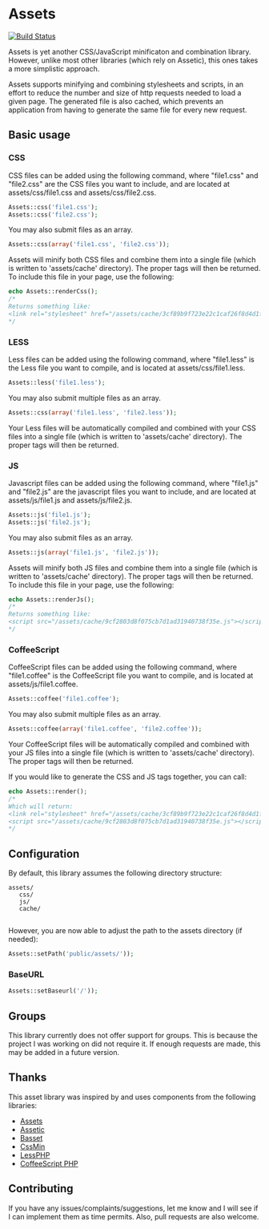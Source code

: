 Assets
======
[![Build Status](https://travis-ci.org/bradstinson/assets.png?branch=master)](https://travis-ci.org/bradstinson/assets)


Assets is yet another CSS/JavaScript minificaton and combination library. However, unlike most other libraries (which rely on Assetic), this ones takes a more simplistic approach.

Assets supports minifying and combining stylesheets and scripts, in an effort to reduce the number and size of http requests needed to load a given page. The generated file is also cached, which prevents an application from having to generate the same file for every new request.


Basic usage
-----------

### CSS

CSS files can be added using the following command, where "file1.css" and "file2.css" are the CSS files you want to include,
and are located at assets/css/file1.css and assets/css/file2.css.

```php
Assets::css('file1.css');
Assets::css('file2.css');
```

You may also submit files as an array. 

```php
Assets::css(array('file1.css', 'file2.css'));
```

Assets will minify both CSS files and combine them into a single file (which is written to 'assets/cache' directory). The proper tags will then be returned.
To include this file in your page, use the following:

```php
echo Assets::renderCss();
/*
Returns something like:
<link rel="stylesheet" href="/assets/cache/3cf89b9f723e22c1caf26f8d4d1fdc31.css">
*/
```

### LESS

Less files can be added using the following command, where "file1.less" is the Less file you want to compile, and is located at assets/css/file1.less.

```php
Assets::less('file1.less');
```

You may also submit multiple files as an array. 

```php
Assets::css(array('file1.less', 'file2.less'));
```

Your Less files will be automatically compiled and combined with your CSS files into a single file (which is written to 'assets/cache' directory). The proper tags will then be returned.

### JS

Javascript files can be added using the following command, where "file1.js" and "file2.js" are the javascript files you want to include,
and are located at assets/js/file1.js and assets/js/file2.js.

```php
Assets::js('file1.js');
Assets::js('file2.js');
```

You may also submit files as an array. 

```php
Assets::js(array('file1.js', 'file2.js'));
```

Assets will minify both JS files and combine them into a single file (which is written to 'assets/cache' directory). The proper tags will then be returned.
To include this file in your page, use the following:

```php
echo Assets::renderJs();
/*
Returns something like:
<script src="/assets/cache/9cf2803d8f075cb7d1ad31940738f35e.js"></script>
*/
```

### CoffeeScript

CoffeeScript files can be added using the following command, where "file1.coffee" is the CoffeeScript file you want to compile, and is located at assets/js/file1.coffee.

```php
Assets::coffee('file1.coffee');
```

You may also submit multiple files as an array. 

```php
Assets::coffee(array('file1.coffee', 'file2.coffee'));
```

Your CoffeeScript files will be automatically compiled and combined with your JS files into a single file (which is written to 'assets/cache' directory). The proper tags will then be returned.

If you would like to generate the CSS and JS tags together, you can call:
```php
echo Assets::render();
/*
Which will return:
<link rel="stylesheet" href="/assets/cache/3cf89b9f723e22c1caf26f8d4d1fdc31.css">
<script src="/assets/cache/9cf2803d8f075cb7d1ad31940738f35e.js"></script>
*/
```


Configuration
------

By default, this library assumes the following directory structure:

```
assets/
   css/
   js/
   cache/
   
```

However, you are now able to adjust the path to the assets directory (if needed): 

```php
Assets::setPath('public/assets/'));
```

### BaseURL
```php
Assets::setBaseurl('/'));
```

Groups
------

This library currently does not offer support for groups. This is because the project I was working on did not require it. If enough
requests are made, this may be added in a future version.

Thanks
------

This asset library was inspired by and uses components from the following libraries:

 - [Assets](https://github.com/bstrahija/assets)
 - [Assetic](https://github.com/kriswallsmith/assetic)
 - [Basset](https://github.com/jasonlewis/basset)
 - [CssMin](https://github.com/natxet/CssMin) 
 - [LessPHP](https://github.com/leafo/lessphp)
 - [CoffeeScript PHP](https://github.com/alxlit/coffeescript-php)


Contributing
------------

If you have any issues/complaints/suggestions, let me know and I will see if I can implement them as time permits. Also, pull requests are also welcome.
